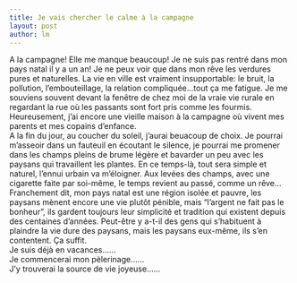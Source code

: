 ```yaml
---
title: Je vais chercher le calme à la campagne  
layout: post
author: lm
---
```

<p>A la campagne! Elle me manque beaucoup! Je ne suis pas rentré dans mon pays natal il y a un an! Je ne peux voir que dans mon rêve les verdures pures et naturelles. La vie en ville est vraiment insupportable: le bruit, la pollution, l’embouteillage, la relation compliquée…tout ça me fatigue. Je me souviens souvent devant la fenêtre de chez moi de la vraie vie rurale en regardant la rue où les passants sont fort pris comme les fourmis. Heureusement, j’ai encore une vieille maison à la campagne où vivent mes parents et mes copains d’enfance.<br />
A la fin du jour, au coucher du soleil, j’aurai beuacoup de choix. Je pourrai m’asseoir dans un fauteuil en écoutant le silence, je pourrai me promener dans les champs pleins de brume légère et bavarder un peu avec les paysans qui travaillent les plantes. En ce temps-là, tout sera simple et naturel, l’ennui urbain va m’éloigner. Aux levées des champs, avec une cigarette faite par soi-même, le temps revient au passé, comme un rêve…<br />
Franchement dit, mon pays natal est une région isolée et pauvre, les paysans mènent encore une vie plutôt pénible, mais “l’argent ne fait pas le bonheur”, ils gardent toujours leur simplicité et tradition qui existent depuis des centaines d’années. Peut-être y a-t-il des gens qui s’habituent à plaindre la vie dure des paysans, mais les paysans eux-même, ils s’en contentent. Ça suffit.<br />
Je suis déjà en vacances……<br />
Je commencerai mon pèlerinage……<br />
J’y trouverai la source de vie joyeuse…… </p>

